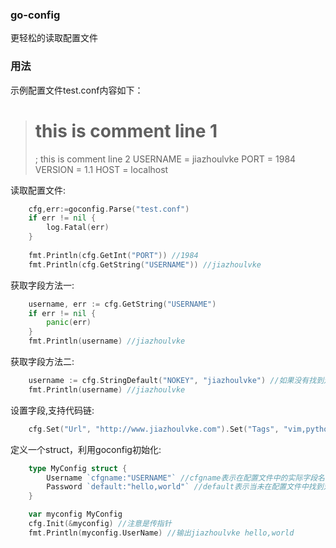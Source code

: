 ### go-config

更轻松的读取配置文件

### 用法

示例配置文件test.conf内容如下：

> # this is comment line 1
> ; this is comment line 2
> USERNAME = jiazhoulvke
> PORT     = 1984
> VERSION  = 1.1
> HOST     = localhost

读取配置文件:

```go
    cfg,err:=goconfig.Parse("test.conf")
    if err != nil {
        log.Fatal(err)
    }
    
    fmt.Println(cfg.GetInt("PORT")) //1984
    fmt.Println(cfg.GetString("USERNAME")) //jiazhoulvke
```


获取字段方法一:

```go
    username, err := cfg.GetString("USERNAME")
    if err != nil {
        panic(err)
    }
    fmt.Println(username) //jiazhoulvke
```

获取字段方法二:

```go
    username := cfg.StringDefault("NOKEY", "jiazhoulvke") //如果没有找到对应的字段则使用默认值
    fmt.Println(username) //jiazhoulvke
```


设置字段,支持代码链:

```go
    cfg.Set("Url", "http://www.jiazhoulvke.com").Set("Tags", "vim,python,linux,go")
```


定义一个struct，利用goconfig初始化:

```go
    type MyConfig struct {
        Username `cfgname:"USERNAME"` //cfgname表示在配置文件中的实际字段名称
        Password `default:"hello,world"` //default表示当未在配置文件中找到对应的字段时赋予变量的默认值
    }

    var myconfig MyConfig
    cfg.Init(&myconfig) //注意是传指针
    fmt.Println(myconfig.UserName) //输出jiazhoulvke hello,world
```


